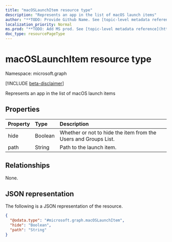 ```yaml
---
title: "macOSLaunchItem resource type"
description: "Represents an app in the list of macOS launch items"
author: "**TODO: Provide Github Name. See [topic-level metadata reference](https://msgo.azurewebsites.net/add/document/guidelines/metadata.html#topic-level-metadata)**"
localization_priority: Normal
ms.prod: "**TODO: Add MS prod. See [topic-level metadata reference](https://msgo.azurewebsites.net/add/document/guidelines/metadata.html#topic-level-metadata)**"
doc_type: resourcePageType
---
```


# macOSLaunchItem resource type

Namespace: microsoft.graph

[!INCLUDE [beta-disclaimer](../../includes/beta-disclaimer.md)]

Represents an app in the list of macOS launch items

## Properties
|Property|Type|Description|
|:---|:---|:---|
|hide|Boolean|Whether or not to hide the item from the Users and Groups List.|
|path|String|Path to the launch item.|

## Relationships
None.

## JSON representation
The following is a JSON representation of the resource.
<!-- {
  "blockType": "resource",
  "@odata.type": "microsoft.graph.macOSLaunchItem"
}
-->
``` json
{
  "@odata.type": "#microsoft.graph.macOSLaunchItem",
  "hide": "Boolean",
  "path": "String"
}
```

